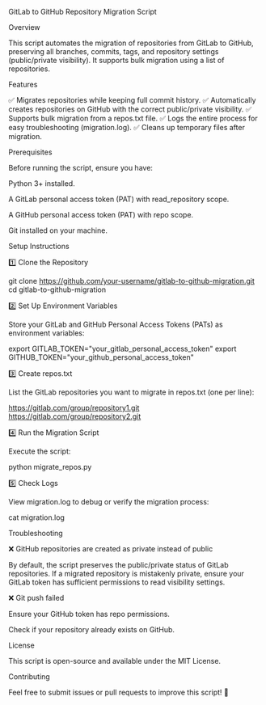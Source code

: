GitLab to GitHub Repository Migration Script

Overview

This script automates the migration of repositories from GitLab to GitHub, preserving all branches, commits, tags, and repository settings (public/private visibility). It supports bulk migration using a list of repositories.

Features

✅ Migrates repositories while keeping full commit history.
✅ Automatically creates repositories on GitHub with the correct public/private visibility.
✅ Supports bulk migration from a repos.txt file.
✅ Logs the entire process for easy troubleshooting (migration.log).
✅ Cleans up temporary files after migration.

Prerequisites

Before running the script, ensure you have:

Python 3+ installed.

A GitLab personal access token (PAT) with read_repository scope.

A GitHub personal access token (PAT) with repo scope.

Git installed on your machine.

Setup Instructions

1️⃣ Clone the Repository

git clone https://github.com/your-username/gitlab-to-github-migration.git
cd gitlab-to-github-migration

2️⃣ Set Up Environment Variables

Store your GitLab and GitHub Personal Access Tokens (PATs) as environment variables:

export GITLAB_TOKEN="your_gitlab_personal_access_token"
export GITHUB_TOKEN="your_github_personal_access_token"

3️⃣ Create repos.txt

List the GitLab repositories you want to migrate in repos.txt (one per line):

https://gitlab.com/group/repository1.git
https://gitlab.com/group/repository2.git

4️⃣ Run the Migration Script

Execute the script:

python migrate_repos.py

5️⃣ Check Logs

View migration.log to debug or verify the migration process:

cat migration.log

Troubleshooting

❌ GitHub repositories are created as private instead of public

By default, the script preserves the public/private status of GitLab repositories. If a migrated repository is mistakenly private, ensure your GitLab token has sufficient permissions to read visibility settings.

❌ Git push failed

Ensure your GitHub token has repo permissions.

Check if your repository already exists on GitHub.

License

This script is open-source and available under the MIT License.

Contributing

Feel free to submit issues or pull requests to improve this script! 🚀

